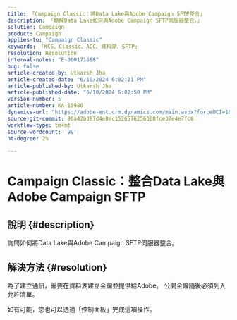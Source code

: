 ```yaml
---
title: 「Campaign Classic：將Data Lake與Adobe Campaign SFTP整合」
description: 「瞭解Data Lake如何與Adobe Campaign SFTP伺服器整合。」
solution: Campaign
product: Campaign
applies-to: "Campaign Classic"
keywords: 「KCS、Classic、ACC、資料湖、SFTP」
resolution: Resolution
internal-notes: "E-000171688"
bug: false
article-created-by: Utkarsh Jha
article-created-date: "6/10/2024 6:02:21 PM"
article-published-by: Utkarsh Jha
article-published-date: "6/10/2024 6:02:50 PM"
version-number: 5
article-number: KA-15980
dynamics-url: "https://adobe-ent.crm.dynamics.com/main.aspx?forceUCI=1&pagetype=entityrecord&etn=knowledgearticle&id=33d6db92-5327-ef11-840b-6045bd0298d4"
source-git-commit: 90a42b387d4e8ec1526576256368fce37e4e7fc8
workflow-type: tm+mt
source-wordcount: '99'
ht-degree: 2%

---
```


# Campaign Classic：整合Data Lake與Adobe Campaign SFTP

## 說明 {#description}


詢問如何將Data Lake與Adobe Campaign SFTP伺服器整合。


## 解決方法 {#resolution}


為了建立通訊，需要在資料湖建立金鑰並提供給Adobe。 公開金鑰隨後必須列入允許清單。



如有可能，您也可以透過「控制面板」完成這項操作。


